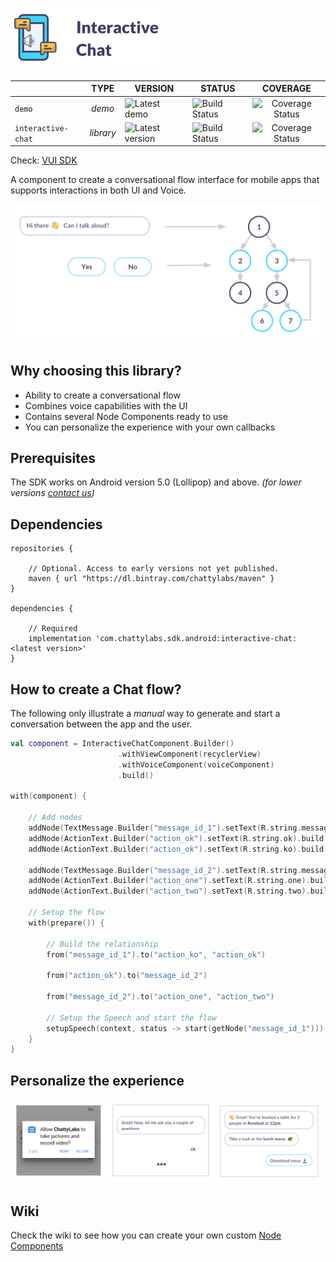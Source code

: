 # <img src="art/logo.png" width="250px"/>

|                    | TYPE  	    | VERSION 	            | STATUS 	          | COVERAGE                |
|------------------- |:-------:	    |---------------------- |-------------------- |:-----------------------:|
| `demo`             | _demo_  	    | ![Latest demo][v0]    | ![Build Status][s0] | ![Coverage Status][c0]  |
| `interactive-chat` | _library_  	| ![Latest version][v1] | ![Build Status][s1] | ![Coverage Status][c1]  |


Check: [VUI SDK](https://github.com/chattylabs/voice-user-interaction)

A component to create a conversational flow interface for mobile apps that supports interactions in both UI and Voice.

<p align="center"><img src="art/poster.png" /></p>

## Why choosing this library?

- Ability to create a conversational flow
- Combines voice capabilities with the UI
- Contains several Node Components ready to use 
- You can personalize the experience with your own callbacks
    
## Prerequisites
The SDK works on Android version 5.0 (Lollipop) and above. _(for lower versions [contact us](mailto:hello@chattylabs.com))_

## Dependencies

    repositories { 
        
        // Optional. Access to early versions not yet published.
        maven { url "https://dl.bintray.com/chattylabs/maven" }
    }

    dependencies {

        // Required
        implementation 'com.chattylabs.sdk.android:interactive-chat:<latest version>'
    }

## How to create a Chat flow?

The following only illustrate a *manual* way to generate and start a conversation between the app and the user.

```kotlin
val component = InteractiveChatComponent.Builder()
                        .withViewComponent(recyclerView)
                        .withVoiceComponent(voiceComponent)
                        .build()
 
with(component) {

    // Add nodes
    addNode(TextMessage.Builder("message_id_1").setText(R.string.message1).build())
    addNode(ActionText.Builder("action_ok").setText(R.string.ok).build())
    addNode(ActionText.Builder("action_ok").setText(R.string.ko).build())
    
    addNode(TextMessage.Builder("message_id_2").setText(R.string.message1).build())
    addNode(ActionText.Builder("action_one").setText(R.string.one).build())
    addNode(ActionText.Builder("action_two").setText(R.string.two).build())

    // Setup the flow
    with(prepare()) { 

        // Build the relationship
        from("message_id_1").to("action_ko", "action_ok")

        from("action_ok").to("message_id_2")

        from("message_id_2").to("action_one", "action_two")
        
        // Setup the Speech and start the flow
        setupSpeech(context, status -> start(getNode("message_id_1")))
    }
}
```

## Personalize the experience

<p align="center"><img src="art/personalize.png" /></p>


## Wiki

Check the wiki to see how you can create your own custom [Node Components](https://github.com/chattylabs/interactive-chat/wiki/Create-a-new-Node-Component)

&nbsp;

[v0]: https://img.shields.io/badge/demo-unplished-lightgrey.svg
[v1]: https://api.bintray.com/packages/chattylabs/maven/interactive-chat/images/download.svg?label=Latest%20version

[s0]: https://app.bitrise.io/app/a780643ab1b390a6/status.svg?token=ZLtAIlkDr-NVmpKkpt1OUw&branch=master
[s1]: https://app.bitrise.io/app/a780643ab1b390a6/status.svg?token=ZLtAIlkDr-NVmpKkpt1OUw&branch=master

[c0]: https://coveralls.io/repos/chattylabs/unknown/badge.svg?branch=master&service=github
[c1]: https://coveralls.io/repos/chattylabs/interactive-chat/badge.svg?branch=master&service=github
